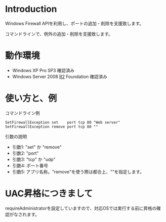 # Introduction #

Windows Firewall APIを利用し、ポートの追加・削除を支援致します。

コマンドラインで、例外の追加・削除を支援致します。

# 動作環境 #
  * Windows XP Pro SP3 確認済み
  * Windows Server 2008 [R2](https://code.google.com/p/kumpro/source/detail?r=2) Foundation 確認済み

# 使い方と、例 #

コマンドライン例

```
SetFirewallException set    port tcp 80 "Web server" 
SetFirewallException remove port tcp 80 "" 
```

引数の説明

  * 引数1: "set" か "remove"
  * 引数2: "port"
  * 引数3: "tcp" か "udp"
  * 引数4: ポート番号
  * 引数5: アプリ名称。"remove"を使う際は都合上、""を指定します。

# UAC昇格につきまして #

requireAdministratorを設定していますので、対応OSでは実行する前に昇格の確認がなされます。